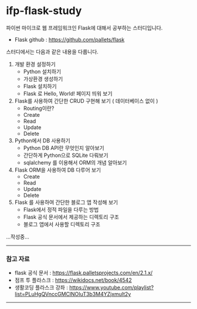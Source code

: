# ifp-flask-study
파이썬 마이크로 웹 프레임워크인 Flask에 대해서 공부하는 스터디입니다.
- Flask github : https://github.com/pallets/flask 

스터디에서는 다음과 같은 내용을 다룹니다.

1. 개발 환경 설정하기
   - Python 설치하기
   - 가상환경 생성하기
   - Flask 설치하기
   - Flask 로 Hello, World! 페이지 띄워 보기
2. Flask를 사용하여 간단한 CRUD 구현해 보기 ( 데이터베이스 없이 )
   - Routing이란?
   - Create
   - Read
   - Update
   - Delete
4. Python에서 DB 사용하기
   - Python DB API란 무엇인지 알아보기
   - 간단하게 Python으로 SQLite 다뤄보기
   - sqlalchemy 를 이용해서 ORM의 개념 알아보기
5. Flask ORM을 사용하여 DB 다루어 보기
   - Create
   - Read
   - Update
   - Delete
6. Flask 를 사용하여 간단한 블로그 앱 작성해 보기
   - Flask에서 정적 파일을 다루는 방법
   - Flask 공식 문서에서 제공하는 디렉토리 구조
   - 블로그 앱에서 사용할 디렉토리 구조
  
  
  ...작성중...
  
  
  ----
  ### 참고 자료
  - flask 공식 문서 : https://flask.palletsprojects.com/en/2.1.x/
  - 점프 투 플라스크 : https://wikidocs.net/book/4542
  - 생활코딩 플라스크 강좌 : https://www.youtube.com/playlist?list=PLuHgQVnccGMClNOIuT3b3M4YZjxmult2y
  
  ---
